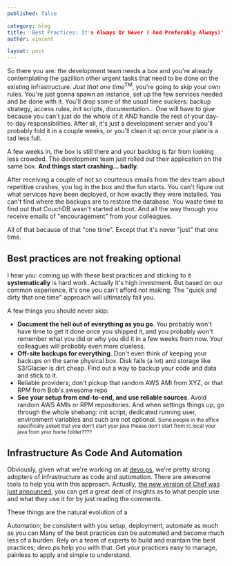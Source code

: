```yaml
---
published: false

category: blog
title: 'Best Practices: It's Always Or Never ( And Preferably Always)'
author: vincent

layout: post
---
```


So there you are: the development team needs a box and you're already contemplating the gazillion other urgent tasks that need to be done on the existing infrastructure. *Just that one time*<sup>TM</sup>, you're going to skip your own rules. You're just gonna spawn an instance, set up the few services needed and be done with it. You'll drop some of the usual time suckers: backup strategy, access rules, init scripts, documentation... One will have to give because you can't just do the whole of it AND handle the rest of your day-to-day responsibilities. After all, it's just a development server and you'll probably fold it in a couple weeks, or you'll clean it up once your plate is a tad less full.

A few weeks in, the box is still there and your backlog is far from looking less crowded. The development team just rolled out their application on the same box. **And things start crashing... badly.**

After receiving a couple of not so courteous emails from the dev team about repetitive crashes, you log in the box and the fun starts. You can't figure out what services have been deployed, or how exactly they were installed. You can't find where the backups are to restore the database. You waste time to find out that CouchDB wasn't started at boot. And all the way through you receive emails of "encouragement" from your colleagues.

All of that because of that "one time". Except that it's never "just" that one time. 

## Best practices are not freaking optional

I hear you: coming up with these best practices and sticking to it **systematically** is hard work. Actually it's high investment. But based on our common experience, it's one you can't afford not making. The "quick and dirty that one time" approach will ultimately fail you.

A few things you should never skip:

- **Document the hell out of everything as you go**. You probably won't have time to get it done once you shipped it, and you probably won't remember what you did or why you did it in a few weeks from now. Your colleagues will probably even more clueless.
- **Off-site backups for everything**. Don't even think of keeping your backups on the same physical box. Disk fails (a lot) and storage like S3/Glacier is dirt cheap. Find out a way to backup your code and data and stick to it.
- Reliable providers; don't pickup that random AWS AMI from XYZ, or that RPM from Bob's awesome repo
- **See your setup from end-to-end, and use reliable sources**. Avoid random AWS AMIs or RPM repositories. And when settings things up, go through the whole shebang: init script, dedicated running user, environment variables and such are not optional. <small>Some people in the office specifically asked that you don't start your java Please don't start from rc.local your java from your home folder????</small>

## Infrastructure As Code And Automation

Obviously, given what we're working on at [devo.ps](http://devo.ps), we're pretty strong adopters of infrastructure as code and automation. There are awesome tools to help you with this approach. Actually, [the new version of Chef was just announced](http://news.ycombinator.com/item?id=5197389), you can get a great deal of insights as to what people use and what they use it for by just reading the comments.

These things are the natural evolution of a

Automation; be consistent with you setup, deployment, automate as much as you can
Many of the best practices can be automated and become much less of a burden. Rely on a team of experts to build and maintain the best practices; devo.ps help you with that. Get your practices easy to manage, painless to apply and simple to understand.
